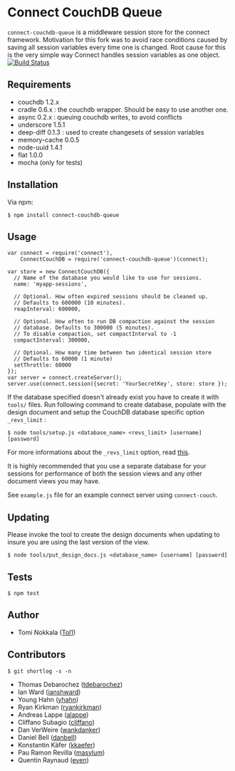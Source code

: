 # Connect CouchDB Queue

`connect-couchdb-queue` is a middleware session store for the connect framework.
Motivation for this fork was to avoid race conditions caused by saving all session variables every time one is changed.
Root cause for this is the very simple way Connect handles session variables as one object.
[![Build Status](https://secure.travis-ci.org/Tol1/connect-couchdb-queue.png)](http://travis-ci.org/Tol1/connect-couchdb-queue)

## Requirements

- couchdb 1.2.x
- cradle 0.6.x : the couchdb wrapper. Should be easy to use another one.
- async 0.2.x : queuing couchdb writes, to avoid conflicts
- underscore 1.5.1
- deep-diff 0.1.3 : used to create changesets of session variables
- memory-cache 0.0.5
- node-uuid 1.4.1
- flat 1.0.0
- mocha (only for tests)

## Installation

Via npm:

    $ npm install connect-couchdb-queue

## Usage

    var connect = require('connect'),
        ConnectCouchDB = require('connect-couchdb-queue')(connect);

    var store = new ConnectCouchDB({
      // Name of the database you would like to use for sessions.
      name: 'myapp-sessions',

      // Optional. How often expired sessions should be cleaned up.
      // Defaults to 600000 (10 minutes).
      reapInterval: 600000,

      // Optional. How often to run DB compaction against the session
      // database. Defaults to 300000 (5 minutes).
      // To disable compaction, set compactInterval to -1
      compactInterval: 300000,

      // Optional. How many time between two identical session store
      // Defaults to 60000 (1 minute)
      setThrottle: 60000
    });
    var server = connect.createServer();
    server.use(connect.session({secret: 'YourSecretKey', store: store });

If the database specified doesn't already exist you have to create it with
`tools/` files. Run following command to create database, populate with the
design document and setup the CouchDB database specific option `_revs_limit` :

    $ node tools/setup.js <database_name> <revs_limit> [username] [password]

For more informations about the `_revs_limit` option, read
[this](http://wiki.apache.org/couchdb/HTTP_database_API#Accessing_Database-specific_options).

It is highly recommended that you use a separate database for your
sessions for performance of both the session views and any other document
views you may have.

See `example.js` file for an example connect server using `connect-couch`.

## Updating

Please invoke the tool to create the design documents when updating to insure you are using the last version of the view.

    $ node tools/put_design_docs.js <database_name> [username] [password]

## Tests

    $ npm test

## Author

- Tomi Nokkala ([Tol1](https://github.com/Tol1))

## Contributors

    $ git shortlog -s -n

- Thomas Debarochez ([tdebarochez](https://github.com/tdebarochez))
- Ian Ward ([ianshward](https://github.com/ianshward))
- Young Hahn ([yhahn](https://github.com/yhahn))
- Ryan Kirkman ([ryankirkman](https://github.com/ryankirkman))
- Andreas Lappe ([alappe](https://github.com/alappe))
- Cliffano Subagio ([cliffano](https://github.com/cliffano))
- Dan VerWeire ([wankdanker](https://github.com/wankdanker))
- Daniel Bell ([danbell](https://github.com/danbell))
- Konstantin Käfer ([kkaefer](https://github.com/kkaefer))
- Pau Ramon Revilla ([masylum](https://github.com/masylum))
- Quentin Raynaud ([even](https://github.com/even))
